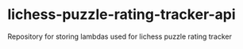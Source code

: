 # lichess-puzzle-rating-tracker-api
Repository for storing lambdas used for lichess puzzle rating tracker
